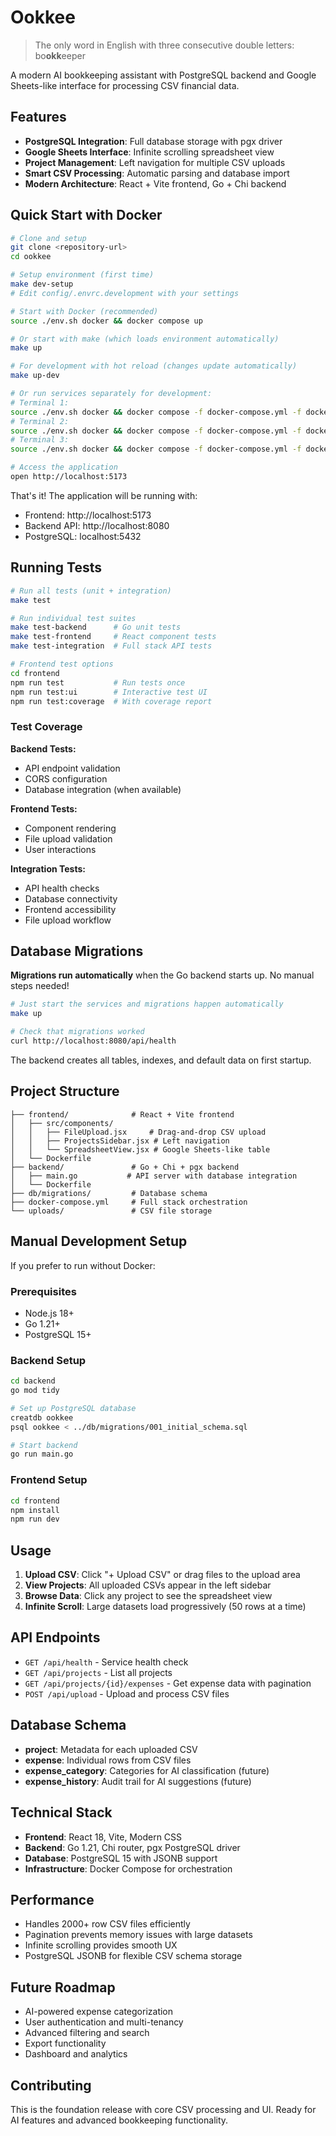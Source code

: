 # Ookkee

> The only word in English with three consecutive double letters: bo**okk**eeper

A modern AI bookkeeping assistant with PostgreSQL backend and Google Sheets-like interface for processing CSV financial data.

## Features

- **PostgreSQL Integration**: Full database storage with pgx driver
- **Google Sheets Interface**: Infinite scrolling spreadsheet view
- **Project Management**: Left navigation for multiple CSV uploads
- **Smart CSV Processing**: Automatic parsing and database import
- **Modern Architecture**: React + Vite frontend, Go + Chi backend

## Quick Start with Docker

```bash
# Clone and setup
git clone <repository-url>
cd ookkee

# Setup environment (first time)
make dev-setup
# Edit config/.envrc.development with your settings

# Start with Docker (recommended)
source ./env.sh docker && docker compose up

# Or start with make (which loads environment automatically)
make up

# For development with hot reload (changes update automatically)
make up-dev

# Or run services separately for development:
# Terminal 1:
source ./env.sh docker && docker compose -f docker-compose.yml -f docker-compose.dev.yml -p local up db
# Terminal 2: 
source ./env.sh docker && docker compose -f docker-compose.yml -f docker-compose.dev.yml -p local up backend
# Terminal 3:
source ./env.sh docker && docker compose -f docker-compose.yml -f docker-compose.dev.yml -p local up frontend

# Access the application
open http://localhost:5173
```

That's it! The application will be running with:
- Frontend: http://localhost:5173
- Backend API: http://localhost:8080
- PostgreSQL: localhost:5432

## Running Tests

```bash
# Run all tests (unit + integration)
make test

# Run individual test suites
make test-backend      # Go unit tests
make test-frontend     # React component tests
make test-integration  # Full stack API tests

# Frontend test options
cd frontend
npm run test           # Run tests once
npm run test:ui        # Interactive test UI
npm run test:coverage  # With coverage report
```

### Test Coverage

**Backend Tests:**
- API endpoint validation
- CORS configuration
- Database integration (when available)

**Frontend Tests:**
- Component rendering
- File upload validation
- User interactions

**Integration Tests:**
- API health checks
- Database connectivity
- Frontend accessibility
- File upload workflow

## Database Migrations

**Migrations run automatically** when the Go backend starts up. No manual steps needed!

```bash
# Just start the services and migrations happen automatically
make up

# Check that migrations worked
curl http://localhost:8080/api/health
```

The backend creates all tables, indexes, and default data on first startup.

## Project Structure

```
├── frontend/              # React + Vite frontend
│   ├── src/components/
│   │   ├── FileUpload.jsx     # Drag-and-drop CSV upload
│   │   ├── ProjectsSidebar.jsx # Left navigation
│   │   └── SpreadsheetView.jsx # Google Sheets-like table
│   └── Dockerfile
├── backend/               # Go + Chi + pgx backend
│   ├── main.go           # API server with database integration
│   └── Dockerfile
├── db/migrations/         # Database schema
├── docker-compose.yml     # Full stack orchestration
└── uploads/               # CSV file storage
```

## Manual Development Setup

If you prefer to run without Docker:

### Prerequisites
- Node.js 18+
- Go 1.21+
- PostgreSQL 15+

### Backend Setup
```bash
cd backend
go mod tidy

# Set up PostgreSQL database
creatdb ookkee
psql ookkee < ../db/migrations/001_initial_schema.sql

# Start backend
go run main.go
```

### Frontend Setup
```bash
cd frontend
npm install
npm run dev
```

## Usage

1. **Upload CSV**: Click "+ Upload CSV" or drag files to the upload area
2. **View Projects**: All uploaded CSVs appear in the left sidebar
3. **Browse Data**: Click any project to see the spreadsheet view
4. **Infinite Scroll**: Large datasets load progressively (50 rows at a time)

## API Endpoints

- `GET /api/health` - Service health check
- `GET /api/projects` - List all projects
- `GET /api/projects/{id}/expenses` - Get expense data with pagination
- `POST /api/upload` - Upload and process CSV files

## Database Schema

- **project**: Metadata for each uploaded CSV
- **expense**: Individual rows from CSV files
- **expense_category**: Categories for AI classification (future)
- **expense_history**: Audit trail for AI suggestions (future)

## Technical Stack

- **Frontend**: React 18, Vite, Modern CSS
- **Backend**: Go 1.21, Chi router, pgx PostgreSQL driver
- **Database**: PostgreSQL 15 with JSONB support
- **Infrastructure**: Docker Compose for orchestration

## Performance

- Handles 2000+ row CSV files efficiently
- Pagination prevents memory issues with large datasets
- Infinite scrolling provides smooth UX
- PostgreSQL JSONB for flexible CSV schema storage

## Future Roadmap

- AI-powered expense categorization
- User authentication and multi-tenancy
- Advanced filtering and search
- Export functionality
- Dashboard and analytics

## Contributing

This is the foundation release with core CSV processing and UI. Ready for AI features and advanced bookkeeping functionality.
